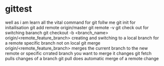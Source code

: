 # gittest
well as i am learn all the vital command for git follw me
git init for initailisation
git add remote origin/master
git remote -v
git check out for switching baranch
git checkout -b <branch_name> origin/<remote_feature_branch> creating and switching to a local branch
for a remote specific branch not on local
git merge origin/<remote_feature_branch> merges the current branch to the new remote or specific 
crrated branch you want to merge it changes
git fetch pulls changes of a branch
git pull does automatic merge of a remote change 
